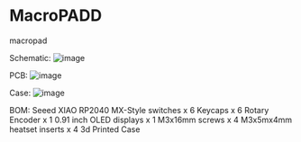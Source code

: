 # MacroPADD
macropad

Schematic: 
![image](https://github.com/user-attachments/assets/72b442a4-c44a-4ae7-b334-90716ad5dd3e)

PCB:
![image](https://github.com/user-attachments/assets/39b66be5-b9ce-4c98-a32c-b262828bd700)

Case:
![image](https://github.com/user-attachments/assets/069c2f61-656b-423b-bdba-eb5fa45ae831)

BOM:
Seeed XIAO RP2040
MX-Style switches x 6
Keycaps x 6
Rotary Encoder x 1 
0.91 inch OLED displays x 1 
M3x16mm screws x 4
M3x5mx4mm heatset inserts x 4
3d Printed Case
